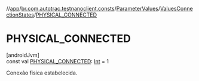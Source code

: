 //[app](../../../../index.md)/[br.com.autotrac.testnanoclient.consts](../../index.md)/[ParameterValues](../index.md)/[ValuesConnectionStates](index.md)/[PHYSICAL_CONNECTED](-p-h-y-s-i-c-a-l_-c-o-n-n-e-c-t-e-d.md)

# PHYSICAL_CONNECTED

[androidJvm]\
const val [PHYSICAL_CONNECTED](-p-h-y-s-i-c-a-l_-c-o-n-n-e-c-t-e-d.md): [Int](https://kotlinlang.org/api/latest/jvm/stdlib/kotlin/-int/index.html) = 1

Conexão fisica estabelecida.

